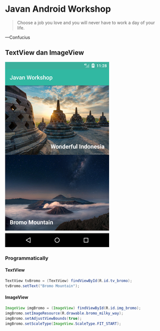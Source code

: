 # Javan Android Workshop

> Choose a job you love and you will never have to work a day of your life.

—Confucius

## TextView dan ImageView

<img src="textview-imageview.png" width="340">

### Programmatically

#### TextView

```java
TextView tvBromo = (TextView) findViewById(R.id.tv_bromo);
tvBromo.setText("Bromo Mountain");
```

#### ImageView

```java
ImageView imgBromo = (ImageView) findViewById(R.id.img_bromo);
imgBromo.setImageResource(R.drawable.bromo_milky_way);
imgBromo.setAdjustViewBounds(true);
imgBromo.setScaleType(ImageView.ScaleType.FIT_START);
```

